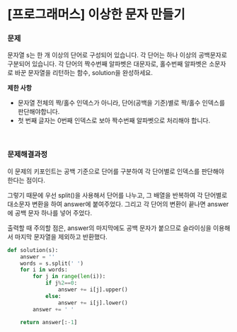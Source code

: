 # [프로그래머스] 이상한 문자 만들기 

### 문제

문자열 s는 한 개 이상의 단어로 구성되어 있습니다. 각 단어는 하나 이상의 공백문자로 구분되어 있습니다. 각 단어의 짝수번째 알파벳은 대문자로, 홀수번째 알파벳은 소문자로 바꾼 문자열을 리턴하는 함수, solution을 완성하세요.

**제한 사항**

- 문자열 전체의 짝/홀수 인덱스가 아니라, 단어(공백을 기준)별로 짝/홀수 인덱스를 판단해야합니다.
- 첫 번째 글자는 0번째 인덱스로 보아 짝수번째 알파벳으로 처리해야 합니다.

</br>

### 문제해결과정

이 문제의 키포인트는 공백 기준으로 단어를 구분하여 각 단어별로 인덱스를 판단해야 한다는 점이다.

그렇기 때문에 우선 split()을 사용해서 단어를 나누고, 그 배열을 반복하여 각 단어별로 대소문자 변환을 하여 answer에 붙여주었다. 그리고 각 단어의 변환이 끝나면 answer에 공백 문자 하나를 넣어 주었다.

출력할 때 주의할 점은, answer의 마지막에도 공백 문자가 붙으므로 슬라이싱을 이용해서 마지막 문자열을 제외하고 반환했다.

```python
def solution(s):
    answer = ''
    words = s.split(' ')
    for i in words:
        for j in range(len(i)):
            if j%2==0:
                answer += i[j].upper()
            else:
                answer += i[j].lower()
        answer += ' '

    return answer[:-1]
```

</br>
